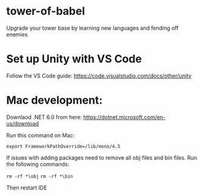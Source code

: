 # tower-of-babel
Upgrade your tower base by learning new languages and fending off enemies

# Set up Unity with VS Code
Follow the VS Code guide: https://code.visualstudio.com/docs/other/unity

# Mac development:
Downlaod .NET 6.0 from here: https://dotnet.microsoft.com/en-us/download

Run this command on Mac: 

`export FrameworkPathOverride=/lib/mono/4.5`

If issues with adding packages need to remove all obj files and bin files. Run the following commands:

  `rm -rf *\obj`
  `rm -rf *\bin`

  Then restart IDE